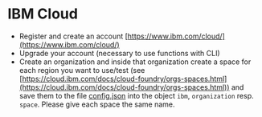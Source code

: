 # IBM Cloud

- Register and create an account [https://www.ibm.com/cloud/](https://www.ibm.com/cloud/)
- Upgrade your account (necessary to use functions with CLI)
- Create an organization and inside that organization create a space for each region you want to use/test (see [https://cloud.ibm.com/docs/cloud-foundry/orgs-spaces.html](https://cloud.ibm.com/docs/cloud-foundry/orgs-spaces.html)) and save them to the file [config.json](../main/config.json) into the object `ibm`, `organization` resp. `space`. Please give each space the same name.

